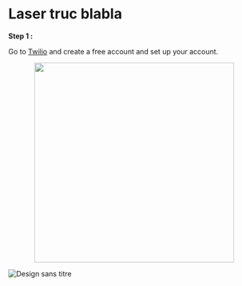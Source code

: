 # Laser truc blabla

**Step 1 :** 

Go to [Twilio](https://www.twilio.com/en-us) and create a free account and set up your account.

<p align="center">
<img height=400 src="https://github.com/stefarine/smart_food_dispenser/assets/57952280/4dc4dd18-a810-4ef0-a663-1dc3f030f8f1">
</p>


![Design sans titre](https://github.com/stefarine/smart_food_dispenser/assets/57952280/4dc4dd18-a810-4ef0-a663-1dc3f030f8f1)
